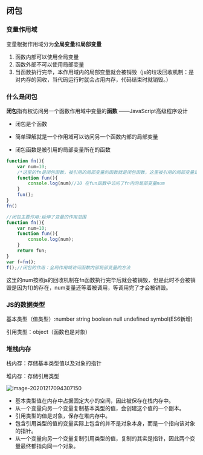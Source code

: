 ## 闭包

### 变量作用域

变量根据作用域分为**全局变量**和**局部变量**

1. 函数内部可以使用全局变量
2. 函数外部不可以使用局部变量
3. 当函数执行完毕，本作用域内的局部变量就会被销毁（js的垃圾回收机制：是对内存的回收，当代码运行时就会占用内存，代码结束时就销毁。）



### 什么是闭包

**闭包**指有权访问另一个函数作用域中变量的**函数** ——JavaScript高级程序设计

- 闭包是个函数

- 简单理解就是一个作用域可以访问另一个函数内部的局部变量
- 闭包函数是被引用的局部变量所在的函数

```js
function fn(){
	var num=10;
    /*这里的fn是闭包函数，被引用的局部变量的函数就是闭包函数，这里被引用的局部变量是num*/
	function fun(){
		console.log(num)//10 在fun函数中访问了fn内的局部变量num
	}
    fun();
}
fn()
```

```js
//闭包主要作用:延伸了变量的作用范围
function fn(){
    var num=10;
    function fun(){
        console.log(num);
    }
    return fun;
}
var f=fn();
f();//闭包的作用：全局作用域访问函数内部局部变量的方法
```

这里的num按照js的回收机制在fn函数执行完毕后就会被销毁，但是此时不会被销毁是因为f()的存在，num变量还等着被调用，等调用完了才会被销毁。

### JS的数据类型

基本类型（值类型）:number string boolean null undefined symbol(ES6新增)

引用类型：object（函数也是对象）

### 堆栈内存

栈内存：存储基本类型值以及对象的指针

堆内存：存储引用类型

![image-20201217094307150](C:\Users\d1063\AppData\Roaming\Typora\typora-user-images\image-20201217094307150.png)

- 基本类型值在内存中占据固定大小的空间，因此被保存在栈内存中。
- 从一个变量向另一个变量复制基本类型的值，会创建这个值的一个副本。
- 引用类型的值是对象，保存在堆内存中。
- 包含引用类型的值的变量实际上包含的并不是对象本身，而是一个指向该对象的指针。
- 从一个变量向另一个变量复制引用类型的值，复制的其实是指针，因此两个变量最终都指向同一个对象。
